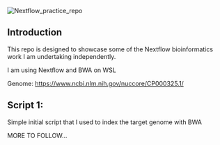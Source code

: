 ![Nextflow_practice_repo](https://github.com/CPalmer3200/Nextflow_Practice/assets/145576128/4ba57b7f-ff99-473f-a78c-099da5418836)

## Introduction
This repo is designed to showcase some of the Nextflow bioinformatics work I am undertaking independently.

I am using Nextflow and BWA on WSL

Genome: https://www.ncbi.nlm.nih.gov/nuccore/CP000325.1/

## Script 1:
Simple initial script that I used to index the target genome with BWA

MORE TO FOLLOW...
